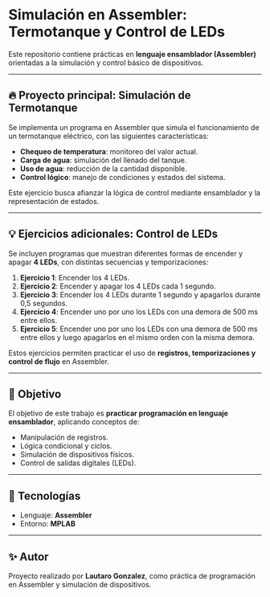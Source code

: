 # Simulación en Assembler: Termotanque y Control de LEDs

Este repositorio contiene prácticas en **lenguaje ensamblador (Assembler)** orientadas a la simulación y control básico de dispositivos.

---

## 🔥 Proyecto principal: Simulación de Termotanque
Se implementa un programa en Assembler que simula el funcionamiento de un termotanque eléctrico, con las siguientes características:

- **Chequeo de temperatura**: monitoreo del valor actual.
- **Carga de agua**: simulación del llenado del tanque.
- **Uso de agua**: reducción de la cantidad disponible.
- **Control lógico**: manejo de condiciones y estados del sistema.

Este ejercicio busca afianzar la lógica de control mediante ensamblador y la representación de estados.

---

## 💡 Ejercicios adicionales: Control de LEDs
Se incluyen programas que muestran diferentes formas de encender y apagar **4 LEDs**, con distintas secuencias y temporizaciones:

1. **Ejercicio 1**: Encender los 4 LEDs.  
2. **Ejercicio 2**: Encender y apagar los 4 LEDs cada 1 segundo.  
3. **Ejercicio 3**: Encender los 4 LEDs durante 1 segundo y apagarlos durante 0,5 segundos.  
4. **Ejercicio 4**: Encender uno por uno los LEDs con una demora de 500 ms entre ellos.  
5. **Ejercicio 5**: Encender uno por uno los LEDs con una demora de 500 ms entre ellos y luego apagarlos en el mismo orden con la misma demora.  

Estos ejercicios permiten practicar el uso de **registros, temporizaciones y control de flujo** en Assembler.

---

## 🎯 Objetivo
El objetivo de este trabajo es **practicar programación en lenguaje ensamblador**, aplicando conceptos de:

- Manipulación de registros.
- Lógica condicional y ciclos.
- Simulación de dispositivos físicos.
- Control de salidas digitales (LEDs).

---

## 📌 Tecnologías
- Lenguaje: **Assembler**
- Entorno: **MPLAB**

---

## ✨ Autor
Proyecto realizado por **Lautaro Gonzalez**, como práctica de programación en Assembler y simulación de dispositivos.
